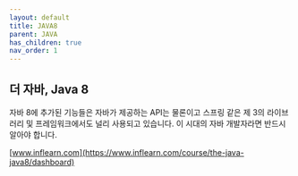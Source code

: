 ```yaml
---
layout: default
title: JAVA8
parent: JAVA
has_children: true
nav_order: 1
---
```

## 더 자바, Java 8

자바 8에 추가된 기능들은 자바가 제공하는 API는 물론이고 스프링 같은 제 3의 라이브러리 및 프레임워크에서도 널리 사용되고 있습니다. 이 시대의 자바 개발자라면 반드시 알아야 합니다. 

[www.inflearn.com](https://www.inflearn.com/course/the-java-java8/dashboard)
